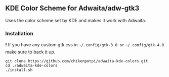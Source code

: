 ## KDE Color Scheme for Adwaita/adw-gtk3
Uses the color scheme set by KDE and makes it work with Adwaita.

### Installation
❗ If you have any custom gtk.css in ```~/.config/gtk-3.0 or``` ```~/.config/gtk-4.0``` make sure to back it up.
```
git clone https://github.com/chikenpotpi/adwaita-kde-colors.git
cd ./adwaita-kde-colors
./install.sh
```
